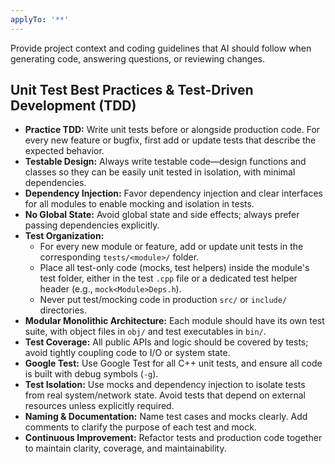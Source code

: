 ```yaml
---
applyTo: '**'
---
```

Provide project context and coding guidelines that AI should follow when generating code, answering questions, or reviewing changes.

## Unit Test Best Practices & Test-Driven Development (TDD)

- **Practice TDD:** Write unit tests before or alongside production code. For every new feature or bugfix, first add or update tests that describe the expected behavior.
- **Testable Design:** Always write testable code—design functions and classes so they can be easily unit tested in isolation, with minimal dependencies.
- **Dependency Injection:** Favor dependency injection and clear interfaces for all modules to enable mocking and isolation in tests.
- **No Global State:** Avoid global state and side effects; always prefer passing dependencies explicitly.
- **Test Organization:**
  - For every new module or feature, add or update unit tests in the corresponding `tests/<module>/` folder.
  - Place all test-only code (mocks, test helpers) inside the module's test folder, either in the test `.cpp` file or a dedicated test helper header (e.g., `mock<Module>Deps.h`).
  - Never put test/mocking code in production `src/` or `include/` directories.
- **Modular Monolithic Architecture:** Each module should have its own test suite, with object files in `obj/` and test executables in `bin/`.
- **Test Coverage:** All public APIs and logic should be covered by tests; avoid tightly coupling code to I/O or system state.
- **Google Test:** Use Google Test for all C++ unit tests, and ensure all code is built with debug symbols (`-g`).
- **Test Isolation:** Use mocks and dependency injection to isolate tests from real system/network state. Avoid tests that depend on external resources unless explicitly required.
- **Naming & Documentation:** Name test cases and mocks clearly. Add comments to clarify the purpose of each test and mock.
- **Continuous Improvement:** Refactor tests and production code together to maintain clarity, coverage, and maintainability.